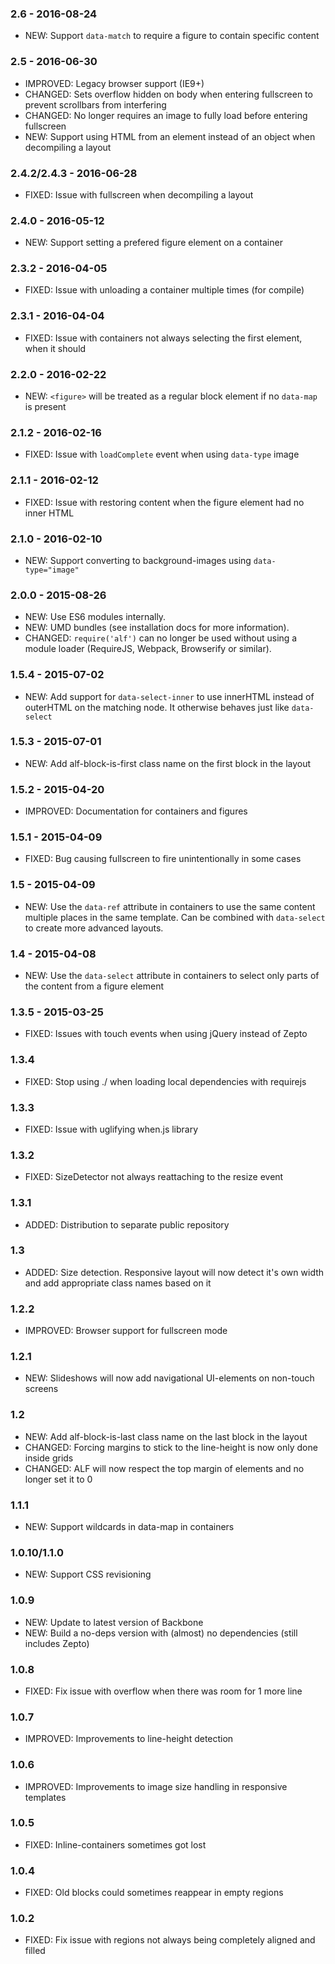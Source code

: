 ### 2.6 - 2016-08-24
* NEW: Support `data-match` to require a figure to contain specific content

### 2.5 - 2016-06-30
* IMPROVED: Legacy browser support (IE9+)
* CHANGED: Sets overflow hidden on body when entering fullscreen to prevent scrollbars from interfering
* CHANGED: No longer requires an image to fully load before entering fullscreen
* NEW: Support using HTML from an element instead of an object when decompiling a layout

### 2.4.2/2.4.3 - 2016-06-28
* FIXED: Issue with fullscreen when decompiling a layout

### 2.4.0 - 2016-05-12
* NEW: Support setting a prefered figure element on a container

### 2.3.2 - 2016-04-05
* FIXED: Issue with unloading a container multiple times (for compile)

### 2.3.1 - 2016-04-04
* FIXED: Issue with containers not always selecting the first element, when it should

### 2.2.0 - 2016-02-22
* NEW: `<figure>` will be treated as a regular block element if no `data-map` is present

### 2.1.2 - 2016-02-16
* FIXED: Issue with `loadComplete` event when using `data-type` image

### 2.1.1 - 2016-02-12
* FIXED: Issue with restoring content when the figure element had no inner HTML

### 2.1.0 - 2016-02-10
* NEW: Support converting to background-images using `data-type="image"`

### 2.0.0 - 2015-08-26
 * NEW: Use ES6 modules internally.
 * NEW: UMD bundles (see installation docs for more information).
 * CHANGED: `require('alf')` can no longer be used without using a module loader (RequireJS, Webpack, Browserify or similar).

### 1.5.4 - 2015-07-02
 * NEW: Add support for `data-select-inner` to use innerHTML instead of outerHTML on the matching node. It otherwise behaves just like `data-select`

### 1.5.3 - 2015-07-01
 * NEW: Add alf-block-is-first class name on the first block in the layout

### 1.5.2 - 2015-04-20
  * IMPROVED: Documentation for containers and figures

### 1.5.1 - 2015-04-09
 * FIXED: Bug causing fullscreen to fire unintentionally in some cases

### 1.5 - 2015-04-09
 * NEW: Use the `data-ref` attribute in containers to use the same content multiple places in the same template. Can be combined with `data-select` to create more advanced layouts.

### 1.4 - 2015-04-08
 * NEW: Use the `data-select` attribute in containers to select only parts of the content from a figure element

### 1.3.5 - 2015-03-25
 * FIXED: Issues with touch events when using jQuery instead of Zepto

### 1.3.4
 * FIXED: Stop using ./ when loading local dependencies with requirejs

### 1.3.3
 * FIXED: Issue with uglifying when.js library

### 1.3.2
 * FIXED: SizeDetector not always reattaching to the resize event

### 1.3.1
 * ADDED: Distribution to separate public repository

### 1.3
 * ADDED: Size detection. Responsive layout will now detect it's own width and add appropriate class names based on it

### 1.2.2
 * IMPROVED: Browser support for fullscreen mode

### 1.2.1
 * NEW: Slideshows will now add navigational UI-elements on non-touch screens

### 1.2
 * NEW: Add alf-block-is-last class name on the last block in the layout
 * CHANGED: Forcing margins to stick to the line-height is now only done inside grids
 * CHANGED: ALF will now respect the top margin of elements and no longer set it to 0

### 1.1.1
 * NEW: Support wildcards in data-map in containers

### 1.0.10/1.1.0
 * NEW: Support CSS revisioning

### 1.0.9
 * NEW: Update to latest version of Backbone
 * NEW: Build a no-deps version with (almost) no dependencies (still includes Zepto)

### 1.0.8
 * FIXED: Fix issue with overflow when there was room for 1 more line

### 1.0.7
 * IMPROVED: Improvements to line-height detection

### 1.0.6
 * IMPROVED: Improvements to image size handling in responsive templates

### 1.0.5
 * FIXED: Inline-containers sometimes got lost

### 1.0.4
 * FIXED: Old blocks could sometimes reappear in empty regions

### 1.0.2
 * FIXED: Fix issue with regions not always being completely aligned and filled
